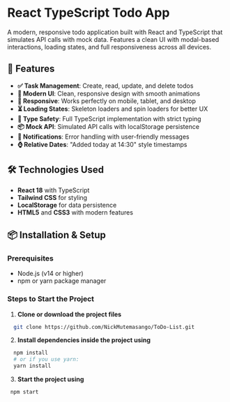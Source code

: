 # React TypeScript Todo App

A modern, responsive todo application built with React and TypeScript that simulates API calls with mock data. Features a clean UI with modal-based interactions, loading states, and full responsiveness across all devices.

## 🚀 Features

- **✅ Task Management**: Create, read, update, and delete todos
- **🎨 Modern UI**: Clean, responsive design with smooth animations
- **📱 Responsive**: Works perfectly on mobile, tablet, and desktop
- **⏳ Loading States**: Skeleton loaders and spin loaders for better UX
- **🎯 Type Safety**: Full TypeScript implementation with strict typing
- **📦 Mock API**: Simulated API calls with localStorage persistence
- **🔔 Notifications**: Error handling with user-friendly messages
- **⌚ Relative Dates**: "Added today at 14:30" style timestamps

## 🛠️ Technologies Used

- **React 18** with TypeScript
- **Tailwind CSS** for styling
- **LocalStorage** for data persistence
- **HTML5** and **CSS3** with modern features

## 📦 Installation & Setup

### Prerequisites

- Node.js (v14 or higher)
- npm or yarn package manager

### Steps to Start the Project

 1. **Clone or download the project files**
```bash
  git clone https://github.com/NickMutemasango/ToDo-List.git
 ```
 2. **Install dependencies inside the project using**
 ```bash
   npm install
   # or if you use yarn:
   yarn install
 ```
3. **Start the project using**
 ```bash
  npm start
```